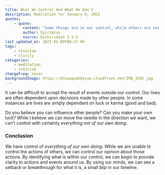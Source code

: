 ```yaml
---
title: What We Control And What We Don't
description: Meditation for January 9, 2021
quotes: 
    - quote:
        content: "Some things are in our control, while others are not. We control our opinion, choice, desire, aversion, and, in a word, everything of our own doing. We don't control our body, property, reputation, position, and, in a word, everything not of our own doing. Even more, the things in our control are by nature free, unhindered, and unobstructed, while those not in our control are weak, slavish, can be hindered, and are not our own."
        author: Epictetus
        source: Enchiridion 1.1-2
last_updated_at: 2021-01-09T08:27:00
tags:
    - stoicism
    - clarity
categories:
    - meditation
    - stoicism
changeFreq: never
backgroundImage: https://d3iwoqnah6ycun.cloudfront.net/IMG_3582.jpg
---
```


It can be difficult to accept the result of events outside our control. Our lives are often dependent upon decisions
made by other people. In some instances are lives are simply dependent on luck or karma (good and bad).

Do you believe you can influence other people? Can you make your own luck? While I believe we can move the needle in the
direction we want, we can't control with certainty *everything not of our own doing*.

### Conclusion

We have control of *everything of our own doing*. While we are unable to control the actions of others, we can control 
our opinion about those actions. By identifying what is within our control, we can begin to provide clarity to actions 
and events around us. By using our minds, we can see a setback or breakthrough for what it is, a small *blip* in our 
timeline.
